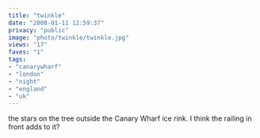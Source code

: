 ```yaml
---
title: "twinkle"
date: "2008-01-11 12:59:37"
privacy: "public"
image: "photo/twinkle/twinkle.jpg"
views: "17"
faves: "1"
tags:
- "canarywharf"
- "london"
- "night"
- "england"
- "uk"
---
```

the stars on the tree outside the Canary Wharf ice rink. I think the railing in front adds to it?

